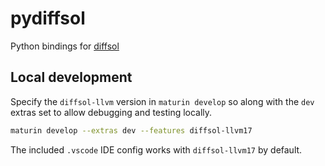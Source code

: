 # pydiffsol

Python bindings for [diffsol](https://github.com/martinjrobins/diffsol)

## Local development

Specify the `diffsol-llvm` version in `maturin develop` so along with the `dev`
extras set to allow debugging and testing locally.

```sh
maturin develop --extras dev --features diffsol-llvm17
```

The included `.vscode` IDE config works with `diffsol-llvm17` by default.